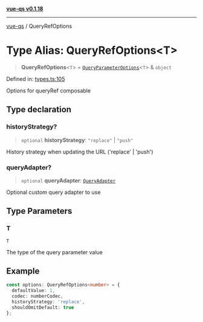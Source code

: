 [**vue-qs v0.1.18**](../README.md)

***

[vue-qs](../README.md) / QueryRefOptions

# Type Alias: QueryRefOptions\<T\>

> **QueryRefOptions**\<`T`\> = [`QueryParameterOptions`](QueryParameterOptions.md)\<`T`\> & `object`

Defined in: [types.ts:105](https://github.com/iamsomraj/vue-qs/blob/bdb41c8152865a4fb600c24be642289b5d115cbf/src/types.ts#L105)

Options for queryRef composable

## Type declaration

### historyStrategy?

> `optional` **historyStrategy**: `"replace"` \| `"push"`

History strategy when updating the URL ('replace' | 'push')

### queryAdapter?

> `optional` **queryAdapter**: [`QueryAdapter`](QueryAdapter.md)

Optional custom query adapter to use

## Type Parameters

### T

`T`

The type of the query parameter value

## Example

```ts
const options: QueryRefOptions<number> = {
  defaultValue: 1,
  codec: numberCodec,
  historyStrategy: 'replace',
  shouldOmitDefault: true
};
```
